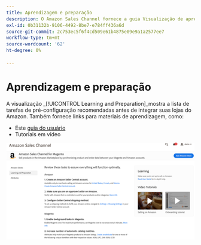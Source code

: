 ```yaml
---
title: Aprendizagem e preparação
description: O Amazon Sales Channel fornece a guia Visualização de aprendizado e preparação para fornecer acesso fácil a uma lista de tarefas de configuração e recursos informativos.
exl-id: 0b31132b-9106-4492-8be7-e784ff436a6d
source-git-commit: 2c753ec5f6f4cd509e61b4875e09e9a1a2577ee7
workflow-type: tm+mt
source-wordcount: '62'
ht-degree: 0%

---
```


# Aprendizagem e preparação

A visualização _[!UICONTROL Learning and Preparation]_mostra a lista de tarefas de pré-configuração recomendadas antes de integrar suas lojas do Amazon. Também fornece links para materiais de aprendizagem, como:

- Este [guia do usuário](./overview.md)
- Tutoriais em vídeo

![Exibição de aprendizado e preparação](assets/learning-preparation.png)
